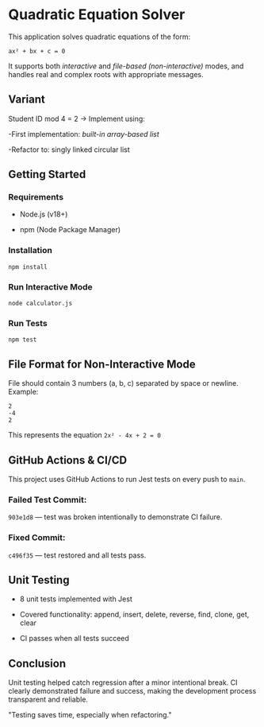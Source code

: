 # Quadratic Equation Solver

This application solves quadratic equations of the form:

```ax² + bx + c = 0```

It supports both *interactive* and *file-based (non-interactive)* modes, and handles real and complex roots with appropriate messages.

## Variant

Student ID mod 4 = 2 → Implement using:

 -First implementation: *built-in array-based list*

 -Refactor to: singly linked circular list

## Getting Started

### Requirements

 - Node.js (v18+)

 - npm (Node Package Manager)

### Installation

```npm install```

### Run Interactive Mode

```node calculator.js```

### Run Tests

```npm test```

## File Format for Non-Interactive Mode

File should contain 3 numbers (a, b, c) separated by space or newline. Example:
```
2
-4
2
```
This represents the equation ```2x² - 4x + 2 = 0```

## GitHub Actions & CI/CD

This project uses GitHub Actions to run Jest tests on every push to ```main```.

### Failed Test Commit:

```903e1d8``` — test was broken intentionally to demonstrate CI failure.

### Fixed Commit:

```c496f35``` — test restored and all tests pass.

## Unit Testing

 - 8 unit tests implemented with Jest

 - Covered functionality: append, insert, delete, reverse, find, clone, get, clear

 - CI passes when all tests succeed

## Conclusion

Unit testing helped catch regression after a minor intentional break. CI clearly demonstrated failure and success, making the development process transparent and reliable.

 "Testing saves time, especially when refactoring."